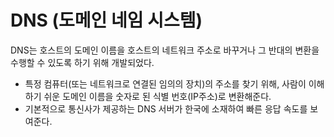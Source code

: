 # DNS (도메인 네임 시스템)
DNS는 호스트의 도메인 이름을 호스트의 네트워크 주소로 바꾸거나 그 반대의 변환을 수행할 수 있도록 하기 위해 개발되었다.

- 특정 컴퓨터(또는 네트워크로 연결된 임의의 장치)의 주소를 찾기 위해, 사람이 이해하기 쉬운 도메인 이름을 숫자로 된 식별 번호(IP주소)로 변환해준다.
- 기본적으로 통신사가 제공하는 DNS 서버가 한국에 소재하여 빠른 응답 속도를 보여준다.